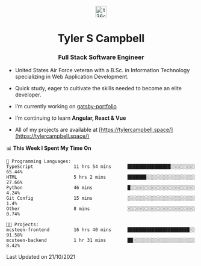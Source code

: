 <p align="center">
<a href="https://www.linkedin.com/in/t36campbell" target="blank"><img align="center" src="https://ik.imagekit.io/t36campbell/Portfolio/linkedin.png.original_m8bbGgPh6.png" alt="t36campbell" height="30" width="30" /></a>
</p>
<h1 align="center">Tyler S Campbell</h1>
<h3 align="center">Full Stack Software Engineer</h3>

* United States Air Force veteran with a B.Sc. in Information Technology specializing in Web Application Development. 

* Quick study, eager to cultivate the skills needed to become an elite developer.

* I’m currently working on [gatsby-portfolio](https://github.com/t36campbell/gatsby-portfolio)

* I’m continuing to learn **Angular, React & Vue**

* All of my projects are available at [https://tylercampbell.space/](https://tylercampbell.space/)

<!--START_SECTION:waka-->
📊 **This Week I Spent My Time On** 

```text
💬 Programming Languages: 
TypeScript               11 hrs 54 mins      ████████████████░░░░░░░░░   65.44% 
HTML                     5 hrs 2 mins        ███████░░░░░░░░░░░░░░░░░░   27.66% 
Python                   46 mins             █░░░░░░░░░░░░░░░░░░░░░░░░   4.24% 
Git Config               15 mins             ░░░░░░░░░░░░░░░░░░░░░░░░░   1.4% 
Other                    8 mins              ░░░░░░░░░░░░░░░░░░░░░░░░░   0.74%

🐱‍💻 Projects: 
mcsteen-frontend         16 hrs 40 mins      ███████████████████████░░   91.58% 
mcsteen-backend          1 hr 31 mins        ██░░░░░░░░░░░░░░░░░░░░░░░   8.42%

```


 Last Updated on 21/10/2021
<!--END_SECTION:waka-->
